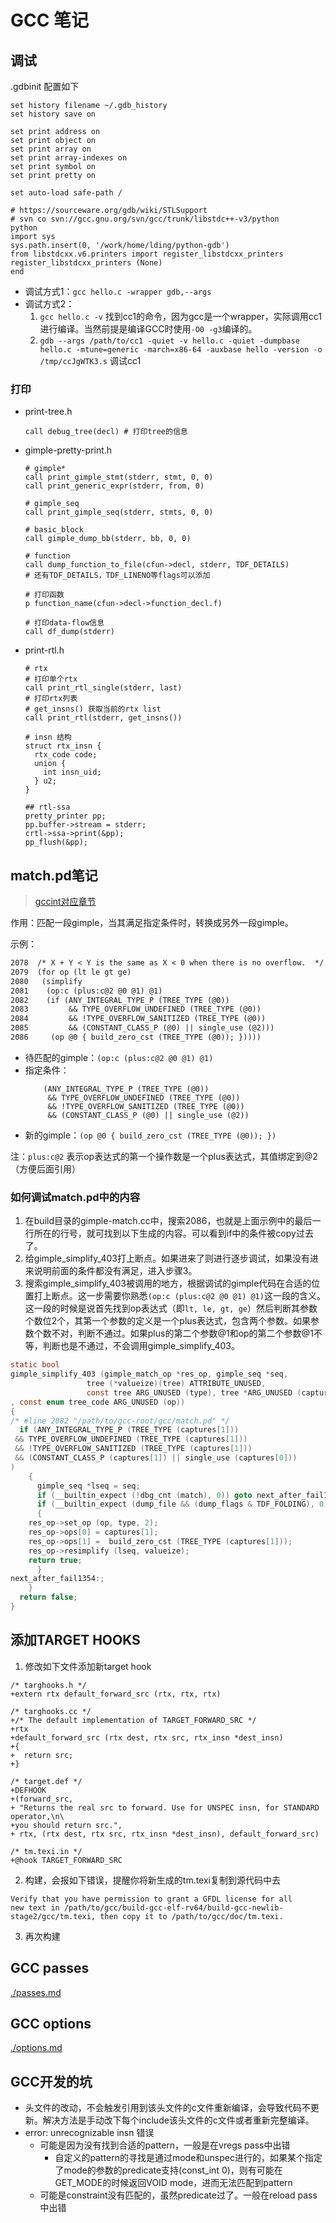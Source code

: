 # GCC 笔记

## 调试

.gdbinit 配置如下

```
set history filename ~/.gdb_history
set history save on

set print address on
set print object on
set print array on
set print array-indexes on
set print symbol on
set print pretty on

set auto-load safe-path /

# https://sourceware.org/gdb/wiki/STLSupport
# svn co svn://gcc.gnu.org/svn/gcc/trunk/libstdc++-v3/python
python
import sys
sys.path.insert(0, '/work/home/lding/python-gdb')
from libstdcxx.v6.printers import register_libstdcxx_printers
register_libstdcxx_printers (None)
end
```

- 调试方式1：`gcc hello.c -wrapper gdb,--args`
- 调试方式2：
  1. `gcc hello.c -v` 找到cc1的命令，因为gcc是一个wrapper，实际调用cc1进行编译。当然前提是编译GCC时使用`-O0 -g3`编译的。
  2. `gdb --args /path/to/cc1 -quiet -v hello.c -quiet -dumpbase hello.c -mtune=generic -march=x86-64 -auxbase hello -version -o /tmp/ccJgWTK3.s` 调试cc1

### 打印

- print-tree.h

  ```
  call debug_tree(decl) # 打印tree的信息
  ```

- gimple-pretty-print.h

  ```
  # gimple*
  call print_gimple_stmt(stderr, stmt, 0, 0)
  call print_generic_expr(stderr, from, 0)
  
  # gimple_seq
  call print_gimple_seq(stderr, stmts, 0, 0)
  
  # basic_block
  call gimple_dump_bb(stderr, bb, 0, 0)
  
  # function
  call dump_function_to_file(cfun->decl, stderr, TDF_DETAILS)
  # 还有TDF_DETAILS，TDF_LINENO等flags可以添加

  # 打印函数
  p function_name(cfun->decl->function_decl.f)
  
  # 打印data-flow信息
  call df_dump(stderr)
  ```

- print-rtl.h

  ```
  # rtx
  # 打印单个rtx
  call print_rtl_single(stderr, last)
  # 打印rtx列表
  # get_insns() 获取当前的rtx list
  call print_rtl(stderr, get_insns())
  
  # insn 结构
  struct rtx_insn {
    rtx_code code;
    union {
      int insn_uid;
    } u2;
  }
  
  ## rtl-ssa
  pretty_printer pp;
  pp.buffer->stream = stderr;
  crtl->ssa->print(&pp);
  pp_flush(&pp);
  ```


## match.pd笔记

> [gccint对应章节](https://gcc.gnu.org/onlinedocs/gccint/Match-and-Simplify.html)

作用：匹配一段gimple，当其满足指定条件时，转换成另外一段gimple。

示例：

```txt
2078  /* X + Y < Y is the same as X < 0 when there is no overflow.  */
2079  (for op (lt le gt ge)
2080   (simplify
2081    (op:c (plus:c@2 @0 @1) @1)
2082    (if (ANY_INTEGRAL_TYPE_P (TREE_TYPE (@0))
2083         && TYPE_OVERFLOW_UNDEFINED (TREE_TYPE (@0))
2084         && !TYPE_OVERFLOW_SANITIZED (TREE_TYPE (@0))
2085         && (CONSTANT_CLASS_P (@0) || single_use (@2)))
2086     (op @0 { build_zero_cst (TREE_TYPE (@0)); }))))
```

- 待匹配的gimple：`(op:c (plus:c@2 @0 @1) @1)`
- 指定条件：
	```
		(ANY_INTEGRAL_TYPE_P (TREE_TYPE (@0))
		 && TYPE_OVERFLOW_UNDEFINED (TREE_TYPE (@0))
		 && !TYPE_OVERFLOW_SANITIZED (TREE_TYPE (@0))
		 && (CONSTANT_CLASS_P (@0) || single_use (@2))
	```
- 新的gimple：`(op @0 { build_zero_cst (TREE_TYPE (@0)); })`

注：`plus:c@2` 表示op表达式的第一个操作数是一个plus表达式，其值绑定到@2（方便后面引用）

### 如何调试match.pd中的内容

1. 在build目录的gimple-match.cc中，搜索2086，也就是上面示例中的最后一行所在的行号，就可找到以下生成的内容。可以看到if中的条件被copy过去了。
2. 给gimple_simplify_403打上断点。如果进来了则进行逐步调试，如果没有进来说明前面的条件都没有满足，进入步骤3。
3. 搜索gimple_simplify_403被调用的地方，根据调试的gimple代码在合适的位置打上断点。这一步需要你熟悉`(op:c (plus:c@2 @0 @1) @1)`这一段的含义。这一段的时候是说首先找到op表达式（即`lt, le, gt, ge`）然后判断其参数个数位2个，其第一个参数的定义是一个plus表达式，包含两个参数。如果参数个数不对，判断不通过。如果plus的第二个参数@1和op的第二个参数@1不等，判断也是不通过，不会调用gimple_simplify_403。

```c
static bool
gimple_simplify_403 (gimple_match_op *res_op, gimple_seq *seq,
                 tree (*valueize)(tree) ATTRIBUTE_UNUSED,
                 const tree ARG_UNUSED (type), tree *ARG_UNUSED (captures)
, const enum tree_code ARG_UNUSED (op))
{
/* #line 2082 "/path/to/gcc-root/gcc/match.pd" */
  if (ANY_INTEGRAL_TYPE_P (TREE_TYPE (captures[1]))
 && TYPE_OVERFLOW_UNDEFINED (TREE_TYPE (captures[1]))
 && !TYPE_OVERFLOW_SANITIZED (TREE_TYPE (captures[1]))
 && (CONSTANT_CLASS_P (captures[1]) || single_use (captures[0]))
)
    {
      gimple_seq *lseq = seq;
      if (__builtin_expect (!dbg_cnt (match), 0)) goto next_after_fail1354;
      if (__builtin_expect (dump_file && (dump_flags & TDF_FOLDING), 0)) fprintf (dump_file, "Applying pattern %s:%d, %s:%d\n", "match.pd", 2086, __FILE__, __LINE__);
      {
	res_op->set_op (op, type, 2);
	res_op->ops[0] = captures[1];
	res_op->ops[1] =  build_zero_cst (TREE_TYPE (captures[1]));
	res_op->resimplify (lseq, valueize);
	return true;
      }
next_after_fail1354:;
    }
  return false;
}
```

## 添加TARGET HOOKS

1. 修改如下文件添加新target hook
```
/* targhooks.h */
+extern rtx default_forward_src (rtx, rtx, rtx)

/* targhooks.cc */
+/* The default implementation of TARGET_FORWARD_SRC */
+rtx
+default_forward_src (rtx dest, rtx src, rtx_insn *dest_insn)
+{
+  return src;
+}

/* target.def */
+DEFHOOK
+(forward_src,
+ "Returns the real src to forward. Use for UNSPEC insn, for STANDARD operator,\n\
+you should return src.",
+ rtx, (rtx dest, rtx src, rtx_insn *dest_insn), default_forward_src)

/* tm.texi.in */
+@hook TARGET_FORWARD_SRC
```
2. 构建，会报如下错误，提醒你将新生成的tm.texi复制到源代码中去
```
Verify that you have permission to grant a GFDL license for all
new text in /path/to/gcc/build-gcc-elf-rv64/build-gcc-newlib-stage2/gcc/tm.texi, then copy it to /path/to/gcc/doc/tm.texi.
```
3. 再次构建

## GCC passes

[./passes.md](./passes.md)

## GCC options

[./options.md](./options.md)

## GCC开发的坑

- 头文件的改动，不会触发引用到该头文件的c文件重新编译，会导致代码不更新。解决方法是手动改下每个include该头文件的c文件或者重新完整编译。
- error: unrecognizable insn 错误
  - 可能是因为没有找到合适的pattern，一般是在vregs pass中出错
    - 自定义的pattern的寻找是通过mode和unspec进行的，如果某个指定了mode的参数的predicate支持(const_int 0)，则有可能在GET_MODE的时候返回VOID mode，进而无法匹配到pattern
  - 可能是constraint没有匹配的，虽然predicate过了。一般在reload pass中出错
